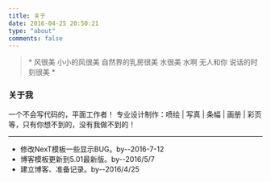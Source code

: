 ```yaml
---
title: 关于
date: 2016-04-25 20:50:21
type: "about"
comments: false
---
```

<blockquote class="blockquote-center">
* 风很美	小小的风很美
自然界的乳房很美
水很美	水啊
无人和你	说话的时刻很美 * 

</blockquote>

### 关于我
一个不会写代码的，平面工作者！
专业设计制作：喷绘 | 写真 | 条幅 | 画册 | 彩页等，只有你想不到的，没有我做不到的！

---

- 修改NexT模板一些显示BUG。by--2016-7-12
- 博客模板更新到5.01最新版。by--2016/5/7
- 建立博客、准备记录。by--2016/4/25
